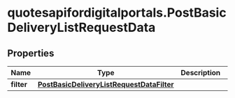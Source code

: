 # quotesapifordigitalportals.PostBasicDeliveryListRequestData

## Properties

Name | Type | Description | Notes
------------ | ------------- | ------------- | -------------
**filter** | [**PostBasicDeliveryListRequestDataFilter**](PostBasicDeliveryListRequestDataFilter.md) |  | [optional] 


